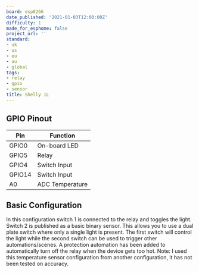 ```yaml
---
board: esp8266
date_published: '2021-01-03T12:00:00Z'
difficulty: 1
made_for_esphome: false
project_url: ''
standard:
- uk
- us
- eu
- au
- global
tags:
- relay
- gpio
- sensor
title: Shelly 1L
---
```


## GPIO Pinout

| Pin    | Function        |
| ------ | --------------- |
| GPIO0  | On-board LED    |
| GPIO5  | Relay           |
| GPIO4  | Switch Input    |
| GPIO14 | Switch Input    |
| A0     | ADC Temperature |

## Basic Configuration

In this configuration switch 1 is connected to the relay and toggles the light.
Switch 2 is published as a basic binary sensor. This allows you to use a dual plate switch where only a single light is present.
The first switch will control the light while the second switch can be used to trigger other automations/scenes.
A protection automation has been added to automatically turn off the relay when the device gets too hot.
Note: I used this temperature sensor configuration from another configuration, it has not been tested on accuracy.